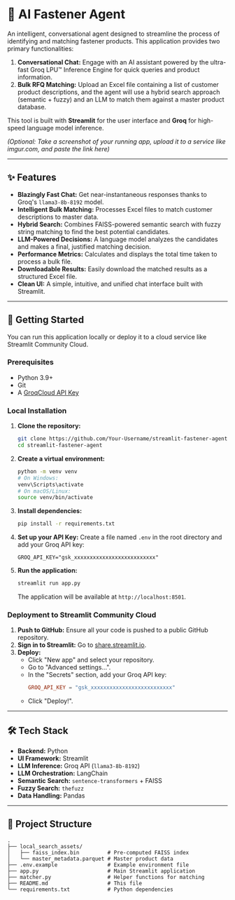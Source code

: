 # 🔩 AI Fastener Agent

An intelligent, conversational agent designed to streamline the process of identifying and matching fastener products. This application provides two primary functionalities:

1.  **Conversational Chat:** Engage with an AI assistant powered by the ultra-fast Groq LPU™ Inference Engine for quick queries and product information.
2.  **Bulk RFQ Matching:** Upload an Excel file containing a list of customer product descriptions, and the agent will use a hybrid search approach (semantic + fuzzy) and an LLM to match them against a master product database.

This tool is built with **Streamlit** for the user interface and **Groq** for high-speed language model inference.


*(Optional: Take a screenshot of your running app, upload it to a service like imgur.com, and paste the link here)*

---

## ✨ Features

-   **Blazingly Fast Chat:** Get near-instantaneous responses thanks to Groq's `llama3-8b-8192` model.
-   **Intelligent Bulk Matching:** Processes Excel files to match customer descriptions to master data.
-   **Hybrid Search:** Combines FAISS-powered semantic search with fuzzy string matching to find the best potential candidates.
-   **LLM-Powered Decisions:** A language model analyzes the candidates and makes a final, justified matching decision.
-   **Performance Metrics:** Calculates and displays the total time taken to process a bulk file.
-   **Downloadable Results:** Easily download the matched results as a structured Excel file.
-   **Clean UI:** A simple, intuitive, and unified chat interface built with Streamlit.

---

## 🚀 Getting Started

You can run this application locally or deploy it to a cloud service like Streamlit Community Cloud.

### Prerequisites

-   Python 3.9+
-   Git
-   A [GroqCloud API Key](https://console.groq.com/keys)

### Local Installation

1.  **Clone the repository:**
    ```bash
    git clone https://github.com/Your-Username/streamlit-fastener-agent.git
    cd streamlit-fastener-agent
    ```

2.  **Create a virtual environment:**
    ```bash
    python -m venv venv
    # On Windows:
    venv\Scripts\activate
    # On macOS/Linux:
    source venv/bin/activate
    ```

3.  **Install dependencies:**
    ```bash
    pip install -r requirements.txt
    ```

4.  **Set up your API Key:**
    Create a file named `.env` in the root directory and add your Groq API key:
    ```
    GROQ_API_KEY="gsk_xxxxxxxxxxxxxxxxxxxxxxxxxx"
    ```

5.  **Run the application:**
    ```bash
    streamlit run app.py
    ```
    The application will be available at `http://localhost:8501`.

### Deployment to Streamlit Community Cloud

1.  **Push to GitHub:** Ensure all your code is pushed to a public GitHub repository.
2.  **Sign in to Streamlit:** Go to [share.streamlit.io](https://share.streamlit.io/).
3.  **Deploy:**
    - Click "New app" and select your repository.
    - Go to "Advanced settings...".
    - In the "Secrets" section, add your Groq API key:
      ```toml
      GROQ_API_KEY = "gsk_xxxxxxxxxxxxxxxxxxxxxxxxxx"
      ```
    - Click "Deploy!".

---

## 🛠️ Tech Stack

-   **Backend:** Python
-   **UI Framework:** Streamlit
-   **LLM Inference:** Groq API (`llama3-8b-8192`)
-   **LLM Orchestration:** LangChain
-   **Semantic Search:** `sentence-transformers` + FAISS
-   **Fuzzy Search:** `thefuzz`
-   **Data Handling:** Pandas

---

## 📂 Project Structure

```
.
├── local_search_assets/
│   ├── faiss_index.bin         # Pre-computed FAISS index
│   └── master_metadata.parquet # Master product data
├── .env.example                # Example environment file
├── app.py                      # Main Streamlit application
├── matcher.py                  # Helper functions for matching
├── README.md                   # This file
└── requirements.txt            # Python dependencies
```